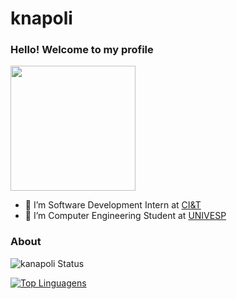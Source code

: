 # knapoli

### Hello! Welcome to my profile
<img style="margin: 0 auto" src="https://media.giphy.com/media/xT9IgG50Fb7Mi0prBC/giphy.gif" height="200">

- 👷 I’m Software Development Intern at <a target="_blank" href="https://ciandt.com/br/pt-br/home">CI&T</a>
- 👷 I’m Computer Engineering Student at <a target="_blank" href="https://univesp.br/">UNIVESP</a>



### About
![kanapoli Status](https://github-readme-stats.vercel.app/api?username=knapoli&show_icons=true)


[![Top Linguagens](https://github-readme-stats.vercel.app/api/top-langs/?username=knapoli&layout=compact)](https://github.com/anuraghazra/github-readme-stats)






